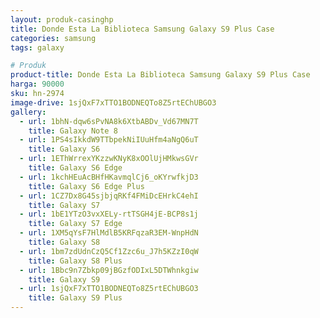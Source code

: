 ```yaml
---
layout: produk-casinghp
title: Donde Esta La Biblioteca Samsung Galaxy S9 Plus Case
categories: samsung
tags: galaxy

# Produk
product-title: Donde Esta La Biblioteca Samsung Galaxy S9 Plus Case
harga: 90000
sku: hn-2974
image-drive: 1sjQxF7xTTO1BODNEQTo8Z5rtEChUBGO3
gallery:
  - url: 1bhN-dqw6sPvNA8k6XtbABDv_Vd67MN7T
    title: Galaxy Note 8
  - url: 1PS4sIkkdW9TTbpekNiIUuHfm4aNgQ6uT
    title: Galaxy S6
  - url: 1EThWrrexYKzzwKNyK8xOOlUjHMkwsGVr
    title: Galaxy S6 Edge
  - url: 1kchHEuAcBHfHKavmqlCj6_oKYrwfkjD3
    title: Galaxy S6 Edge Plus
  - url: 1CZ7Dx8G45sjbjqRKf4FMiDcEHrkC4ehI
    title: Galaxy S7
  - url: 1bE1YTzO3vxXELy-rtTSGH4jE-BCP8s1j
    title: Galaxy S7 Edge
  - url: 1XM5qYsF7HlMdlB5KRFqzaR3EM-WnpHdN
    title: Galaxy S8
  - url: 1bm7zdUdnCzQ5Cf1Zzc6u_J7h5KZzI0qW
    title: Galaxy S8 Plus
  - url: 1Bbc9n7Zbkp09jBGzfODIxL5DTWhnkgiw
    title: Galaxy S9
  - url: 1sjQxF7xTTO1BODNEQTo8Z5rtEChUBGO3
    title: Galaxy S9 Plus
---
```

